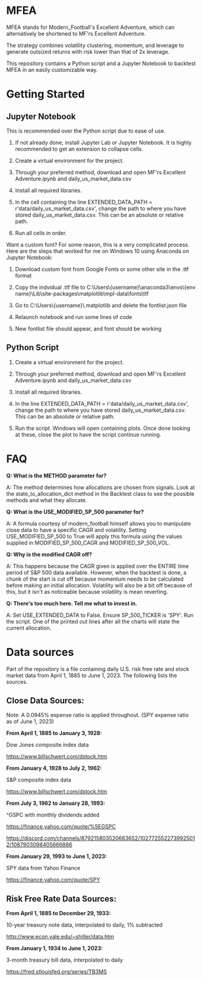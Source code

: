 # MFEA

MFEA stands for Modern_Football's Excellent Adventure, which can alternatively be shortened to MF'rs Excellent Adventure.

The strategy combines volatility clustering, momentum, and leverage to generate outsized returns with risk lower than that of 2x leverage.

This repository contains a Python script and a Jupyter Notebook to backtest MFEA in an easily customizable way.

# Getting Started

## Jupyter Notebook

This is recommended over the Python script due to ease of use.

1. If not already done, install Jupyter Lab or Jupyter Notebook. It is highly recommended to get an extension to collapse cells.
   
2. Create a virtual environment for the project.
   
3. Through your preferred method, download and open MF'rs Excellent Adventure.ipynb and daily_us_market_data.csv
   
4. Install all required libraries.
   
5. In the cell containing the line EXTENDED_DATA_PATH = r'data/daily_us_market_data.csv', change the path to where you have stored daily_us_market_data.csv. This can be an absolute or relative path.
    
6. Run all cells in order.

Want a custom font? For some reason, this is a very complicated process. Here are the steps that worked for me on Windows 10 using Anaconda on Jupyter Notebook:

1. Download custom font from Google Fonts or some other site in the .ttf format

2. Copy the indvidual .ttf file to C:\\Users\\{username}\\anaconda3\\envs\\{env name}\\Lib\\site-packages\\matplotlib\\mpl-data\\fonts\\ttf

3. Go to C:\\Users\\{username}\\.matplotlib and delete the fontlist.json file
  
4. Relaunch notebook and run some lines of code

5. New fontlist file should appear, and font should be working

## Python Script

1. Create a virtual environment for the project.
   
2. Through your preferred method, download and open MF'rs Excellent Adventure.ipynb and daily_us_market_data.csv
   
3. Install all required libraries.
   
4. In the line EXTENDED_DATA_PATH = r'data/daily_us_market_data.csv', change the path to where you have stored daily_us_market_data.csv. This can be an absolute or relative path.
   
5. Run the script. Windows will open containing plots. Once done looking at these, close the plot to have the script continue running.

# FAQ

**Q: What is the METHOD parameter for?**

A: The method determines how allocations are chosen from signals. Look at the state_to_allocation_dict method in the Backtest class to see the possible methods and what they allocate.

**Q: What is the USE_MODIFIED_SP_500 parameter for?**

A: A formula courtesy of modern_football himself allows you to manipulate close data to have a specific CAGR and volatility. Setting USE_MODIFIED_SP_500 to True will apply this formula using the values supplied in MODIFIED_SP_500_CAGR and MODIFIED_SP_500_VOL.

**Q: Why is the modified CAGR off?**

A: This happens because the CAGR given is applied over the ENTIRE time period of S&P 500 data available. However, when the backtest is done, a chunk of the start is cut off because momentum needs to be calculated before making an initial allocation. Volatility will also be a bit off because of this, but it isn't as noticeable because volatility is mean reverting.

**Q: There's too much here. Tell me what to invest in.**

A: Set USE_EXTENDED_DATA to False. Ensure SP_500_TICKER is 'SPY'. Run the script. One of the printed out lines after all the charts will state the current allocation.
    
# Data sources 

Part of the repository is a file containing daily U.S. risk free rate and stock market data from April 1, 1885 to June 1, 2023. The following lists the sources.

## Close Data Sources:

Note: A 0.0945% expense ratio is applied throughout. (SPY expense ratio as of June 1, 2023)

**From April 1, 1885 to January 3, 1928:**

Dow Jones composite index data

https://www.billschwert.com/dstock.htm

**From January 4, 1928 to July 2, 1962:**

S&P composite index data

https://www.billschwert.com/dstock.htm

**From July 3, 1962 to January 28, 1993:**

^GSPC with monthly dividends added

https://finance.yahoo.com/quote/%5EGSPC

https://discord.com/channels/879215803520663652/1027725522739925012/1087903098405666886

**From January 29, 1993 to June 1, 2023:**

SPY data from Yahoo Finance

https://finance.yahoo.com/quote/SPY

## Risk Free Rate Data Sources:

**From April 1, 1885 to December 29, 1933:**

10-year treasury note data, interpolated to daily, 1% subtracted

http://www.econ.yale.edu/~shiller/data.htm

**From January 1, 1934 to June 1, 2023:**

3-month treasury bill data, interpolated to daily

https://fred.stlouisfed.org/series/TB3MS
